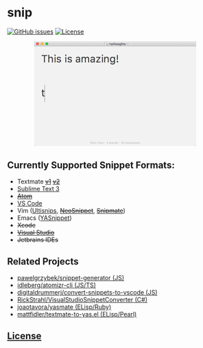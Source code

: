 # snip
[![GitHub issues](https://img.shields.io/github/issues/tcd/snip.svg)](https://github.com/tcd/snip/issues)
[![License](https://img.shields.io/github/license/tcd/snip.svg)](https://github.com/tcd/snip/blob/master/LICENSE)

<div align="center">
  <img src="https://raw.githubusercontent.com/dunstontc/assets/master/gifs/amazing.gif" alt="snippet gif" width="75%">
</div>

## Currently Supported Snippet Formats:
- Textmate [~~v1~~](http://manual.macromates.com/en/snippets) [~~v2~~](https://macromates.com/textmate/manual/snippets#grammar) 
- [Sublime Text 3](http://docs.sublimetext.info/en/latest/extensibility/snippets.html)
- [~~Atom~~](https://flight-manual.atom.io/using-atom/sections/snippets/)
- [VS Code](https://code.visualstudio.com/docs/editor/userdefinedsnippets)
- Vim ([Ultisnips](https://github.com/SirVer/ultisnips), [~~NeoSnippet~~](https://github.com/Shougo/neosnippet.vim), [~~Snipmate~~](https://github.com/garbas/vim-snipmate))
- Emacs ([YASnippet](https://github.com/joaotavora/yasnippet))
- ~~Xcode~~
- [~~Visual Studio~~](https://docs.microsoft.com/en-us/visualstudio/ide/code-snippets?view=vs-2019)
- ~~Jetbrains IDEs~~

## Related Projects
- [pawelgrzybek/snippet-generator (JS)](https://github.com/pawelgrzybek/snippet-generator)
- [idleberg/atomizr-cli (JS/TS)](https://github.com/idleberg/atomizr-cli)
- [digitaldrummerj/convert-snippets-to-vscode (JS)](https://github.com/digitaldrummerj/convert-snippets-to-vscode)
- [RickStrahl/VisualStudioSnippetConverter (C#)](https://github.com/joaotavora/yasmate)
- [joaotavora/yasmate (ELisp/Ruby)](https://github.com/joaotavora/yasmate)
- [mattfidler/textmate-to-yas.el (ELisp/Pearl)](https://github.com/mattfidler/textmate-to-yas.el)

## [License](https://github.com/tcd/snip/blob/master/LICENSE)
